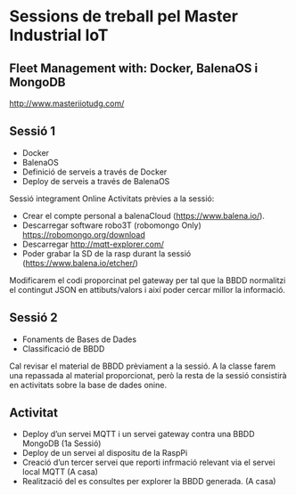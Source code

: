 # Sessions de treball pel Master Industrial IoT
## Fleet Management with: Docker, BalenaOS i MongoDB

http://www.masteriiotudg.com/

## Sessió 1 
- Docker
- BalenaOS
- Definició de serveis a través de Docker
- Deploy de serveis a través de BalenaOS

Sessió integrament Online Activitats prèvies a la sessió:
- Crear el compte personal a balenaCloud (https://www.balena.io/).
- Descarregar software robo3T (robomongo Only) https://robomongo.org/download
- Descarregar http://mqtt-explorer.com/
- Poder grabar la SD de la rasp durant la sessió (https://www.balena.io/etcher/)

Modificarem el codi proporcinat pel gateway per tal que la BBDD normalitzi el contingut JSON en attibuts/valors i així poder cercar millor la informació.

## Sessió 2 
- Fonaments de Bases de Dades
- Classificació de BBDD

Cal revisar el material de BBDD prèviament a la sessió. A la classe farem una repassada al material proporcionat, però la resta de la sessió consistirà en activitats sobre la base de dades onine. 

## Activitat 
- Deploy d’un servei MQTT i un servei gateway contra una BBDD MongoDB (1a Sessió)
- Deploy de un servei al dispositu de la RaspPi
- Creació d’un tercer servei que reporti infrmació relevant via el servei local MQTT (A casa)
- Realització del es consultes per explorer la BBDD generada.  (A casa)
